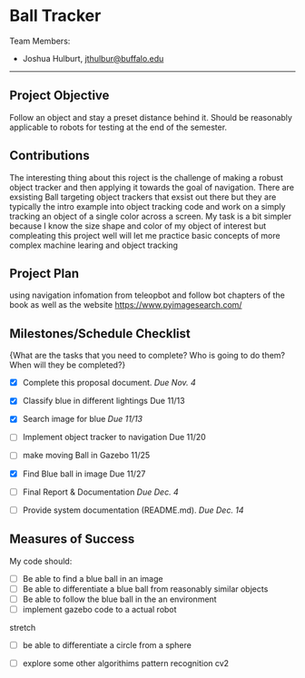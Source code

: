 
# Ball Tracker

Team Members:
- Joshua Hulburt, jthulbur@buffalo.edu

--- 

## Project Objective
Follow an object and stay a preset distance behind it. Should be reasonably applicable to robots for testing at the end of the semester. 

## Contributions
The interesting thing about this roject is the challenge of making a robust object tracker and then applying it towards the goal of navigation.
There are exsisting Ball targeting object trackers that exsist out there but they are typically the intro example into object tracking code and work on a simply tracking an object of a single color across a screen. My task is a bit simpler because I know the size shape and color of my object of interest but compleating this project well will let me practice basic concepts of more complex machine learing and object tracking


## Project Plan
using navigation infomation from teleopbot and follow bot chapters of the book as well as the website https://www.pyimagesearch.com/ 


## Milestones/Schedule Checklist
{What are the tasks that you need to complete?  Who is going to do them?  When will they be completed?}
- [x] Complete this proposal document.  *Due Nov. 4*
- [x] Classify blue in different lightings Due 11/13
- [x] Search image for blue *Due 11/13*
- [ ] Implement object tracker to navigation Due 11/20
- [ ] make moving Ball in Gazebo 11/25
- [x] Find Blue ball in image Due 11/27
- [ ] Final Report & Documentation  *Due Dec. 4*
- [ ] Provide system documentation (README.md).  *Due Dec. 14*


## Measures of Success
My code should:
- [ ]  Be able to find a blue ball in an image
- [ ]  Be able to differentiate a blue ball from reasonably similar objects
- [ ]  Be able to follow the blue ball in the an environment
- [ ]  implement gazebo code to a actual robot

stretch
- [ ]  be able to differentiate a circle from a sphere
- [ ]  explore some other algorithims pattern recognition cv2 









